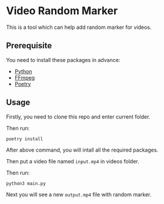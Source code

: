 # Video Random Marker

This is a tool which can help add random marker for videos.

## Prerequisite

You need to install these packages in advance:

- [Python](https://www.python.org/downloads/)
- [FFmpeg](http://www.ffmpeg.org/)
- [Poetry](https://python-poetry.org/)

## Usage

Firstly, you need to clone this repo and enter current folder.

Then run:

```
poetry install
```

After above command, you will intall all the required packages.

Then put a video file named `input.mp4` in videos folder.

Then run:

```
python3 main.py
```

Next you will see a new `output.mp4` file with random marker.
